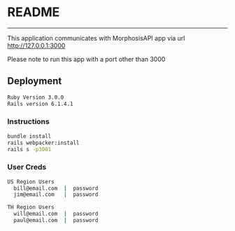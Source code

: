 # README
---

This application communicates with MorphosisAPI app via url http://127.0.0.1:3000

Please note to run this app with a port other than 3000

## Deployment
```sh
Ruby Version 3.0.0
Rails version 6.1.4.1
```

### Instructions
```sh
bundle install
rails webpacker:install
rails s -p3001
```

### User Creds
```sh
US Region Users
  bill@email.com  |  password
  jim@email.com   |  password

TH Region Users
  will@email.com  |  password
  paul@email.com  |  password
```